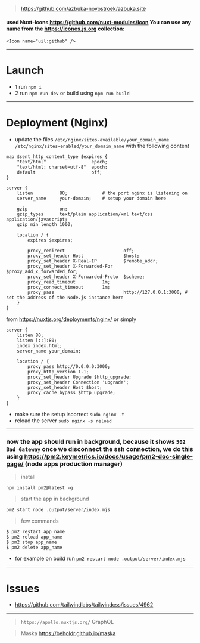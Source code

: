> https://github.com/azbuka-novostroek/azbuka.site

#### used Nuxt-icons https://github.com/nuxt-modules/icon You can use any name from the https://icones.js.org collection:

```vue
<Icon name="uil:github" />
```

---

# Launch

-   1 run `npm i`
-   2 run `npm run dev` or build using `npm run build`

---

# Deployment (Nginx)

-   update the files `/etc/nginx/sites-available/your_domain_name /etc/nginx/sites-enabled/your_domain_name` with the following content

```
map $sent_http_content_type $expires {
    "text/html"                 epoch;
    "text/html; charset=utf-8"  epoch;
    default                     off;
}

server {
    listen          80;             # the port nginx is listening on
    server_name     your-domain;    # setup your domain here

    gzip            on;
    gzip_types      text/plain application/xml text/css application/javascript;
    gzip_min_length 1000;

    location / {
        expires $expires;

        proxy_redirect                      off;
        proxy_set_header Host               $host;
        proxy_set_header X-Real-IP          $remote_addr;
        proxy_set_header X-Forwarded-For    $proxy_add_x_forwarded_for;
        proxy_set_header X-Forwarded-Proto  $scheme;
        proxy_read_timeout          1m;
        proxy_connect_timeout       1m;
        proxy_pass                          http://127.0.0.1:3000; # set the address of the Node.js instance here
    }
}
```

from https://nuxtjs.org/deployments/nginx/ or simply

```
server {
    listen 80;
    listen [::]:80;
    index index.html;
    server_name your_domain;

    location / {
        proxy_pass http://0.0.0.0:3000;
        proxy_http_version 1.1;
        proxy_set_header Upgrade $http_upgrade;
        proxy_set_header Connection 'upgrade';
        proxy_set_header Host $host;
        proxy_cache_bypass $http_upgrade;
    }
}
```

-   make sure the setup iscorrect `sudo nginx -t`
-   reload the server `sudo nginx -s reload`

---

### now the app should run in background, because it shows `502 Bad Gateway` once we disconnect the ssh connection, we do this using https://pm2.keymetrics.io/docs/usage/pm2-doc-single-page/ (node apps production manager)

> install

```
npm install pm2@latest -g
```

> start the app in background

```
pm2 start node .output/server/index.mjs
```

> few commands

```
$ pm2 restart app_name
$ pm2 reload app_name
$ pm2 stop app_name
$ pm2 delete app_name
```

-   for example on build run `pm2 restart node .output/server/index.mjs`

---

# Issues

-   https://github.com/tailwindlabs/tailwindcss/issues/4962

---

> `https://apollo.nuxtjs.org/` GraphQL

> Maska https://beholdr.github.io/maska
